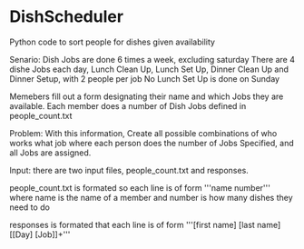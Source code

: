 # DishScheduler
Python code to sort people for dishes given availability

Senario:
Dish Jobs are done 6 times a week, excluding saturday
There are 4 dishe Jobs each day, Lunch Clean Up, Lunch Set Up, Dinner Clean Up and Dinner Setup, with 2 people per job
No Lunch Set Up is done on Sunday

Memebers fill out a form designating their name and which Jobs they are available.
Each member does a number of Dish Jobs defined in people_count.txt

Problem:
With this information, Create all possible combinations of who works what job where each person does the number of Jobs
Specified, and all Jobs are assigned.

Input:
there are two input files, people_count.txt and responses.

people_count.txt is formated so each line is of form
'''name number'''
where name is the name of a member and number is how many dishes they need to do

responses is formated that each line is of form
'''[first name] [last name] [[Day] [Job]]+''' 
